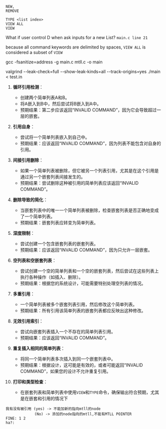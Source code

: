 ```
NEW,
REMOVE

TYPE <list index>
VIEW ALL
VIEW
```

What if user control D when ask inputs for a new List? `main.c line 21`

because all command keywords are delimited by spaces, `VIEW ALL` is considered a subset of `VIEW`



gcc -fsanitize=address -g main.c mtll.c -o main

valgrind --leak-check=full --show-leak-kinds=all --track-origins=yes ./main < test.in

1. **循环引用检测**：
    - 创建两个简单列表A和B。
    - 将A嵌入到B中，然后尝试将B嵌入到A中。
    - 预期结果：第二步应该返回“INVALID COMMAND”，因为它会导致超过一层的嵌套。 
2. **引用自身**：
    - 尝试将一个简单列表嵌入到自己中。
    - 预期结果：应该返回“INVALID COMMAND”，因为列表不能包含对自身的引用。
3. **间接引用删除**：
    - 如果一个简单列表被删除，但它被另一个列表引用，尤其是在这个引用是通过另一个嵌套列表间接发生的。
    - 预期结果：尝试删除这种被引用的简单列表应该返回“INVALID COMMAND”。
4. **删除导致的简化**：
    - 当嵌套列表中的唯一一个简单列表被删除，检查嵌套列表是否正确地变成了一个简单列表。
    - 预期结果：嵌套列表应转变为简单列表。
5. **深度限制**：
    - 尝试创建一个包含嵌套列表的嵌套列表。
    - 预期结果：应该返回“INVALID COMMAND”，因为只允许一层嵌套。
6. **空列表和空嵌套列表**：
    
    - 尝试创建一个空的简单列表和一个空的嵌套列表，然后尝试在这些列表上执行各种操作（如插入、删除）。
    - 预期结果：根据您的系统设计，可能需要特别处理空列表的情况。
7. **多重引用**：
    - 一个简单列表被多个嵌套列表引用，然后修改这个简单列表。
    - 预期结果：所有引用该简单列表的嵌套列表都应反映出这种修改。
8. **无效引用索引**：
    
    - 尝试向嵌套列表插入一个不存在的简单列表引用。
    - 预期结果：应该返回“INVALID COMMAND”。
9. **重复插入相同的简单列表**：
    
    - 将同一个简单列表多次插入到同一个嵌套列表中。
    - 预期结果：根据设计，这可能是有效的，或者可能返回“INVALID COMMAND”，如果您的设计不允许重复引用。
10. **打印和类型检查**：
    
    - 在嵌套列表和简单列表中使用`VIEW`和`TYPE`命令，确保输出符合预期，尤其是在嵌套和引用的情况下

```
我有没有被引用 (yes) -> 不能加新的指向mtll的node
			 (No) -> 添加的node指向的mtll,不能有MTLL POINTER
FINE: 1 2 
ha?: 
```
